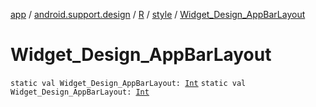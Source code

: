 [app](../../../index.md) / [android.support.design](../../index.md) / [R](../index.md) / [style](index.md) / [Widget_Design_AppBarLayout](./-widget_-design_-app-bar-layout.md)

# Widget_Design_AppBarLayout

`static val Widget_Design_AppBarLayout: `[`Int`](https://kotlinlang.org/api/latest/jvm/stdlib/kotlin/-int/index.html)
`static val Widget_Design_AppBarLayout: `[`Int`](https://kotlinlang.org/api/latest/jvm/stdlib/kotlin/-int/index.html)